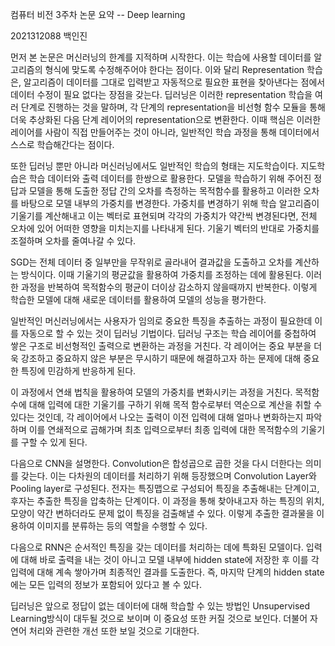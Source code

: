 컴퓨터 비전 3주차 논문 요약 -- Deep learning

2021312088 백인진

먼저 본 논문은 머신러닝의 한계를 지적하며 시작한다. 이는 학습에 사용할
데이터를 알고리즘의 형식에 맞도록 수정해주어야 한다는 점이다. 이와 달리
Representation 학습은, 알고리즘이 데이터를 그대로 입력받고 자동적으로
필요한 표현을 찾아낸다는 점에서 데이터 수정이 필요 없다는 장점을 갖는다.
딥러닝은 이러한 representation 학습을 여러 단계로 진행하는 것을 말하며,
각 단계의 representation을 비선형 함수 모듈을 통해 더욱 추상화된 다음
단계 레이어의 representation으로 변환한다. 이때 핵심은 이러한 레이어를
사람이 직접 만들어주는 것이 아니라, 일반적인 학습 과정을 통해 데이터에서
스스로 학습해간다는 점이다.

또한 딥러닝 뿐만 아니라 머신러닝에서도 일반적인 학습의 형태는
지도학습이다. 지도학습은 학습 데이터와 출력 데이터를 한쌍으로 활용한다.
모델을 학습하기 위해 주어진 정답과 모델을 통해 도출한 정답 간의 오차를
측정하는 목적함수를 활용하고 이러한 오차를 바탕으로 모델 내부의 가중치를
변경한다. 가중치를 변경하기 위해 학습 알고리즘이 기울기를 계산해내고
이는 벡터로 표현되며 각각의 가중치가 약간씩 변경된다면, 전체 오차에 있어
어떠한 영향을 미치는지를 나타내게 된다. 기울기 벡터의 반대로 가중치를
조절하며 오차를 줄여나갈 수 있다.

SGD는 전체 데이터 중 일부만을 무작위로 골라내어 결과값을 도출하고 오차를
계산하는 방식이다. 이때 기울기의 평균값을 활용하여 가중치를 조정하는
데에 활용된다. 이러한 과정을 반복하여 목적함수의 평균이 더이상 감소하지
않을때까지 반복한다. 이렇게 학습한 모델에 대해 새로운 데이터를 활용하여
모델의 성능을 평가한다.

일반적인 머신러닝에서는 사용자가 임의로 중요한 특징을 추출하는 과정이
필요한데 이를 자동으로 할 수 있는 것이 딥러닝 기법이다. 딥러닝 구조는
학습 레이어를 중첩하여 쌓은 구조로 비선형적인 출력으로 변환하는 과정을
거친다. 각 레이어는 중요 부분을 더욱 강조하고 중요하지 않은 부분은
무시하기 때문에 해결하고자 하는 문제에 대해 중요한 특징에 민감하게
반응하게 된다.

이 과정에서 연쇄 법칙을 활용하여 모델의 가중치를 변화시키는 과정을
거친다. 목적함수에 대해 입력에 대한 기울기를 구하기 위해 목적 함수로부터
역순으로 계산을 취할 수 있다는 것인데, 각 레이어에서 나오는 출력이 이전
입력에 대해 얼마나 변화하는지 파악하며 이를 연쇄적으로 곱해가며 최초
입력으로부터 최종 입력에 대한 목적함수의 기울기를 구할 수 있게 된다.

다음으로 CNN을 설명한다. Convolution은 합성곱으로 곱한 것을 다시
더한다는 의미를 갖는다. 이는 다차원의 데이터를 처리하기 위해 등장했으며
Convolution Layer와 Pooling layer로 구성된다. 전자는 특징맵으로 구성되어
특징을 추출해내는 단계이고, 후자는 추출한 특징을 압축하는 단계이다. 이
과정을 통해 찾아내고자 하는 특징의 위치, 모양이 약간 변하더라도 문제
없이 특징을 검출해낼 수 있다. 이렇게 추출한 결과물을 이용하여 이미지를
분류하는 등의 역할을 수행할 수 있다.

다음으로 RNN은 순서적인 특징을 갖는 데이터를 처리하는 데에 특화된
모델이다. 입력에 대해 바로 출력을 내는 것이 아니고 모델 내부에 hidden
state에 저장한 후 이를 각 입력에 대해 계속 쌓아가며 최종적인 결과를
도출한다. 즉, 마지막 단계의 hidden state에는 모든 입력의 정보가 포함되어
있다고 볼 수 있다.

딥러닝은 앞으로 정답이 없는 데이터에 대해 학습할 수 있는 방법인
Unsupervised Learning방식이 대두될 것으로 보이며 이 중요성 또한 커질
것으로 보인다. 더불어 자연어 처리와 관련한 개선 또한 보일 것으로
기대한다.
